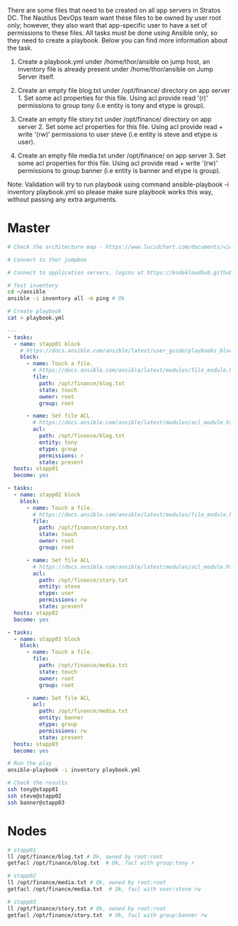 There are some files that need to be created on all app servers in Stratos DC. The Nautilus DevOps team want these files to be owned by user root only; however, they also want that app-specific user to have a set of permissions to these files. All tasks must be done using Ansible only, so they need to create a playbook. Below you can find more information about the task.

1. Create a playbook.yml under /home/thor/ansible on jump host, an inventory file is already present under /home/thor/ansible on Jump Server itself.

2. Create an empty file blog.txt under /opt/finance/ directory on app server 1. Set some acl properties for this file. Using acl provide read '(r)' permissions to group tony (i.e entity is tony and etype is group).

3. Create an empty file story.txt under /opt/finance/ directory on app server 2. Set some acl properties for this file. Using acl provide read + write '(rw)' permissions to user steve (i.e entity is steve and etype is user).

4. Create an empty file media.txt under /opt/finance/ on app server 3. Set some acl properties for this file. Using acl provide read + write '(rw)' permissions to group banner (i.e entity is banner and etype is group).

Note: Validation will try to run playbook using command ansible-playbook -i inventory playbook.yml so please make sure playbook works this way, without passing any extra arguments.

# Master

```bash
# Check the architecture map - https://www.lucidchart.com/documents/view/58e22de2-c446-4b49-ae0f-db79a3318e97/0_0

# Connect to thor jumpbox

# Connect to application servers, logins at https://kodekloudhub.github.io/kodekloud-engineer/docs/projects/nautilus

# Test inventory
cd ~/ansible
ansible -i inventory all -m ping # Ok

# Create playbook
cat > playbook.yml
```

```yaml
---
- tasks:
  - name: stapp01 block
    # https://docs.ansible.com/ansible/latest/user_guide/playbooks_blocks.html
    block:
      - name: Touch a file.
        # https://docs.ansible.com/ansible/latest/modules/file_module.html
        file:
          path: /opt/finance/blog.txt
          state: touch
          owner: root
          group: root

      - name: Set file ACL
        # https://docs.ansible.com/ansible/latest/modules/acl_module.html
        acl:
          path: /opt/finance/blog.txt
          entity: tony
          etype: group
          permissions: r
          state: present
  hosts: stapp01
  become: yes

- tasks:
  - name: stapp02 block
    block:
      - name: Touch a file.
        # https://docs.ansible.com/ansible/latest/modules/file_module.html
        file:
          path: /opt/finance/story.txt
          state: touch
          owner: root
          group: root

      - name: Set file ACL
        # https://docs.ansible.com/ansible/latest/modules/acl_module.html
        acl:
          path: /opt/finance/story.txt
          entity: steve
          etype: user
          permissions: rw
          state: present
  hosts: stapp02
  become: yes

- tasks:
  - name: stapp03 block
    block:
      - name: Touch a file.
        file:
          path: /opt/finance/media.txt
          state: touch
          owner: root
          group: root

      - name: Set file ACL
        acl:
          path: /opt/finance/media.txt
          entity: banner
          etype: group
          permissions: rw
          state: present
  hosts: stapp03
  become: yes
```

```bash
# Run the play
ansible-playbook -i inventory playbook.yml

# Check the results
ssh tony@stapp01
ssh steve@stapp02
ssh banner@stapp03
```

# Nodes
```bash
# stapp01
ll /opt/finance/blog.txt # Ok, owned by root:root
getfacl /opt/finance/blog.txt  # Ok, facl with group:tony r

# stapp02
ll /opt/finance/media.txt # Ok, owned by root:root
getfacl /opt/finance/media.txt  # Ok, facl with user:steve rw

# stapp03
ll /opt/finance/story.txt # Ok, owned by root:root
getfacl /opt/finance/story.txt  # Ok, facl with group:banner rw
```

